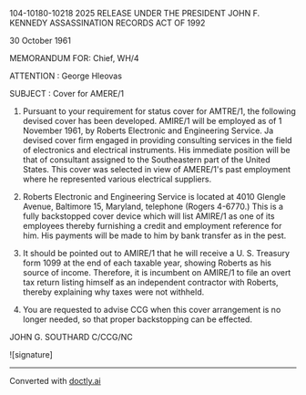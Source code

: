 104-10180-10218 2025 RELEASE UNDER THE PRESIDENT JOHN F. KENNEDY ASSASSINATION RECORDS ACT OF 1992

30 October 1961

MEMORANDUM FOR: Chief, WH/4

ATTENTION : George Hleovas

SUBJECT : Cover for AMERE/1

1. Pursuant to your requirement for status cover for AMTRE/1,
   the following devised cover has been developed. AMIRE/1 will be
   employed as of 1 November 1961, by Roberts Electronic and Engineering
   Service. Ja devised cover firm engaged in providing consulting
   services in the field of electronics and electrical instruments.
   His immediate position will be that of consultant assigned to the
   Southeastern part of the United States. This cover was selected
   in view of AMERE/1's past employment where he represented various
   electrical suppliers.

2. Roberts Electronic and Engineering Service is located at
   4010 Glengle Avenue, Baltimore 15, Maryland, telephone (Rogers 4-6770.)
   This is a fully backstopped cover device which will list AMIRE/1 as
   one of its employees thereby furnishing a credit and employment
   reference for him. His payments will be made to him by bank transfer
   as in the pest.

3. It should be pointed out to AMIRE/1 that he will receive
   a U. S. Treasury form 1099 at the end of each taxable year, showing
   Roberts as his source of income. Therefore, it is incumbent on
   AMIRE/1 to file an overt tax return listing himself as an independent
   contractor with Roberts, thereby explaining why taxes were not
   withheld.

4. You are requested to advise CCG when this cover arrangement
   is no longer needed, so that proper backstopping can be effected.

JOHN G. SOUTHARD
C/CCG/NC

![signature]


---
Converted with [doctly.ai](https://doctly.ai)